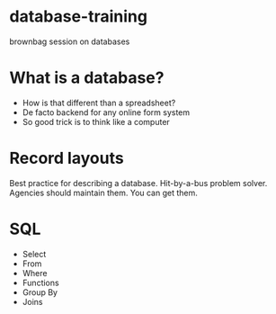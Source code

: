 # database-training
brownbag session on databases

# What is a database?
- How is that different than a spreadsheet?
- De facto backend for any online form system
- So good trick is to think like a computer

# Record layouts
Best practice for describing a database. Hit-by-a-bus problem solver.
Agencies should maintain them. You can get them.

# SQL
- Select
- From
- Where
- Functions
- Group By
- Joins



